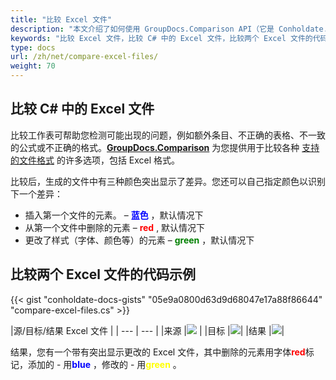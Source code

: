 ```yaml
---
title: "比较 Excel 文件"
description: "本文介绍了如何使用 GroupDocs.Comparison API（它是 Conholdate.Total for .NET 的一部分）来比较 excel 文档。"
keywords: "比较 Excel 文件，比较 C# 中的 Excel 文件，比较两个 Excel 文件的代码示例"
type: docs
url: /zh/net/compare-excel-files/
weight: 70
---
```


## 比较 C# 中的 Excel 文件

比较工作表可帮助您检测可能出现的问题，例如额外条目、不正确的表格、不一致的公式或不正确的格式。**[GroupDocs.Comparison](https://products.groupdocs.com/comparison/net)** 为您提供用于比较各种 [支持的文件格式](https://docs.groupdocs.com/comparison/net/supported-document-formats/) 的许多选项，包括 Excel 格式。

比较后，生成的文件中有三种颜色突出显示了差异。您还可以自己指定颜色以识别下一个差异：

* 插入第一个文件的元素。 – <font color="blue">**蓝色**</font> ，默认情况下
* 从第一个文件中删除的元素 – <font color="red">**red**</font> , 默认情况下
* 更改了样式（字体、颜色等）的元素 – <font color="green">**green**</font> ，默认情况下

## 比较两个 Excel 文件的代码示例

{{< gist "conholdate-docs-gists" "05e9a0800d63d9d68047e17a88f86644" "compare-excel-files.cs" >}}

|源/目标/结果 Excel 文件 |
| --- | --- |
|来源 |![](https://docs.groupdocs.com/comparison/net/images/how-to-compare-spreadsheet-or-tables-1.png) |
|目标 |![](https://docs.groupdocs.com/comparison/net/images/how-to-compare-spreadsheet-or-tables-2.png)|
|结果 |![](https://docs.groupdocs.com/comparison/net/images/how-to-compare-spreadsheet-or-tables-3.png)|

结果，您有一个带有突出显示更改的 Excel 文件，其中删除的元素用字体<font color="red">**red**</font>标记，添加的 - 用<font color="blue">**blue**</font> ，修改的 - 用<font color="yellow">**green**</font> 。









